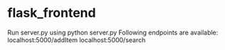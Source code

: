 # flask_frontend

Run server.py using python server.py
Following endpoints are available:
localhost:5000/addItem
localhost:5000/search

